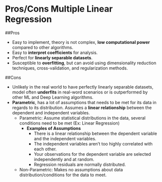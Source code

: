 # **Pros/Cons Multiple Linear Regression**

##Pros

- Easy to implement, theory is not complex, **low computational power** compared to other algorithms.
- Easy to **interpret coefficients** for analysis.
- Perfect for **linearly separable datasets**.
- Susceptible to **overfitting**, but can avoid using dimensionality reduction techniques, cross-validation, and regularization methods.

##Cons

- Unlikely in the real world to have perfectly linearly separable datasets, model often **underfits** in real-word scenarios or is outperformed by other ML and Deep Learning algorithms.
- **Parametric**, has a lot of assumptions that needs to be met for its data in regards to its distribution. Assumes a **linear relationship** between the dependent and independent variables.
    - Parametric: Assume statistical distributions in the data, several conditions need to be met (Ex: Linear Regression)
        - **Examples of Assumptions**
            - There is a linear relationship between the dependent variable and the independent variables.
            - The independent variables aren’t too highly correlated with each other.
            - Your observations for the dependent variable are selected independently and at random.
            - Regression residuals are normally distributed.
    - Non-Parametric: Makes no assumptions about data distribution/conditions for the data to meet.
